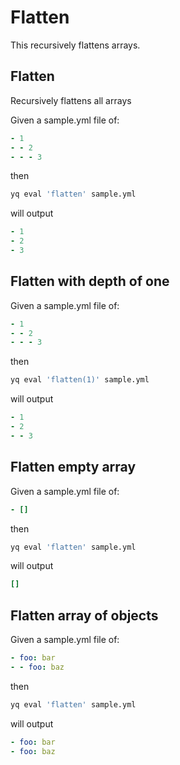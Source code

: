 # Flatten
This recursively flattens arrays.

## Flatten
Recursively flattens all arrays

Given a sample.yml file of:
```yaml
- 1
- - 2
- - - 3
```
then
```bash
yq eval 'flatten' sample.yml
```
will output
```yaml
- 1
- 2
- 3
```

## Flatten with depth of one
Given a sample.yml file of:
```yaml
- 1
- - 2
- - - 3
```
then
```bash
yq eval 'flatten(1)' sample.yml
```
will output
```yaml
- 1
- 2
- - 3
```

## Flatten empty array
Given a sample.yml file of:
```yaml
- []
```
then
```bash
yq eval 'flatten' sample.yml
```
will output
```yaml
[]
```

## Flatten array of objects
Given a sample.yml file of:
```yaml
- foo: bar
- - foo: baz
```
then
```bash
yq eval 'flatten' sample.yml
```
will output
```yaml
- foo: bar
- foo: baz
```

